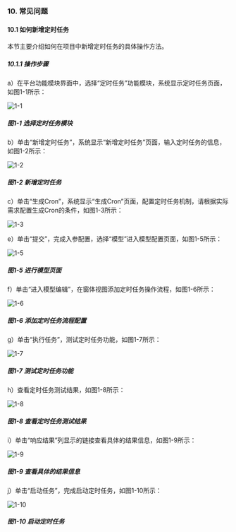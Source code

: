 ### 10. 常见问题

#### 10.1 如何新增定时任务

本节主要介绍如何在项目中新增定时任务的具体操作方法。

##### 10.1.1 操作步骤

a）在平台功能模块界面中，选择“定时任务”功能模块，系统显示定时任务页面，如图1-1所示：

![1-1](https://www.feisuanyz.com/fsimage/ks-image/ks_15-01_img.png)

##### 图1-1 选择定时任务模块

b）单击“新增定时任务”，系统显示“新增定时任务”页面，输入定时任务的信息，如图1-2所示：

![1-2](https://www.feisuanyz.com/fsimage/ks-image/ks_15-02_img.png)

##### 图1-2 新增定时任务

c）单击“生成Cron”，系统显示“生成Cron”页面，配置定时任务机制，请根据实际需求配置生成Cron的条件，如图1-3所示：

![1-3](https://www.feisuanyz.com/fsimage/ks-image/ks_15-03_img.png)

e）单击“提交”，完成入参配置，选择“模型”进入模型配置页面，如图1-5所示：

![1-5](https://www.feisuanyz.com/fsimage/ks-image/ks_15-05_img.png)

##### 图1-5 进行模型页面

f）单击“进入模型编辑”，在窗体视图添加定时任务操作流程，如图1-6所示：

![1-6](https://www.feisuanyz.com/fsimage/ks-image/ks_15-06_img.png)

##### 图1-6 添加定时任务流程配置

g）单击“执行任务”，测试定时任务功能，如图1-7所示：

![1-7](https://www.feisuanyz.com/fsimage/ks-image/ks_15-07_img.png)

##### 图1-7 测试定时任务功能

h）查看定时任务测试结果，如图1-8所示：

![1-8](https://www.feisuanyz.com/fsimage/ks-image/ks_15-08_img.png)

##### 图1-8 查看定时任务测试结果

i）单击“响应结果”列显示的链接查看具体的结果信息，如图1-9所示：

![1-9](https://www.feisuanyz.com/fsimage/ks-image/ks_15-09_img.png)

##### 图1-9 查看具体的结果信息

j）单击“启动任务”，完成启动定时任务，如图1-10所示：

![1-10](https://www.feisuanyz.com/fsimage/ks-image/ks_15-10_img.png)

##### 图1-10 启动定时任务
